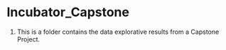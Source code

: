 # Incubator_Capstone

1. This is a folder contains the data explorative results from a Capstone Project.
